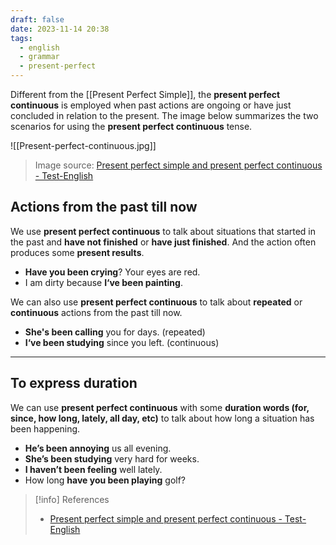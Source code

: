 ```yaml
---
draft: false
date: 2023-11-14 20:38
tags:
  - english
  - grammar
  - present-perfect
---
```


Different from the [[Present Perfect Simple]], the **present perfect continuous** is employed when past actions are ongoing or have just concluded in relation to the present. The image below summarizes the two scenarios for using the **present perfect continuous** tense.

![[Present-perfect-continuous.jpg]]
> Image source: [Present perfect simple and present perfect continuous - Test-English](https://test-english.com/grammar-points/b1/present-perfect-simple-present-perfect-continuous)

## Actions from the past till now
We use **present perfect continuous** to talk about situations that started in the past and **have not finished** or **have just finished**. And the action often produces some **present results**.
- **Have you been crying**? Your eyes are red.
- I am dirty because **I‘ve been painting**. 

We can also use **present perfect continuous** to talk about **repeated** or **continuous** actions from the past till now.
- **She's been calling** you for days. (repeated)
- **I‘ve been studying** since you left. (continuous)

---
## To express duration
We can use **present perfect continuous** with some **duration words (for, since, how long, lately, all day, etc)** to talk about how long a situation has been happening.
- **He’s been annoying** us all evening.
- **She’s been studying** very hard for weeks.
- **I haven’t been feeling** well lately.
- How long **have you been playing** golf?

> [!info] References
> - [Present perfect simple and present perfect continuous - Test-English](https://test-english.com/grammar-points/b1/present-perfect-simple-present-perfect-continuous)
